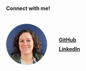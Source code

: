 <div class="connect__container">
  <h4>Connect with me!</h4>

  <div class="pic__and__links__container">
    <img class="profile__pic" src="assets/profile-pic.png">
    <div class="connect__links">
      <a href="https://github.com/carisaelam">GitHub</a>
      <a href="www.linkedin.com/in/carisa-elam-097368239">LinkedIn</a>
    </div>
  </div>
</div>


<style>
.connect__container{
    display: flex; 
    flex-direction: column; 
}

.pic__and__links__container {
  display: flex; 
  gap: 2rem; 
  margin-top: 1rem; 
}

.profile__pic {
  max-width: 7rem;
  border-radius: 100%; 
}

.connect__links {
  display: flex; 
  flex-direction: column; 
  gap: .5rem; 
  justify-content: center; 
  font-weight: bold; 
}
</style>
